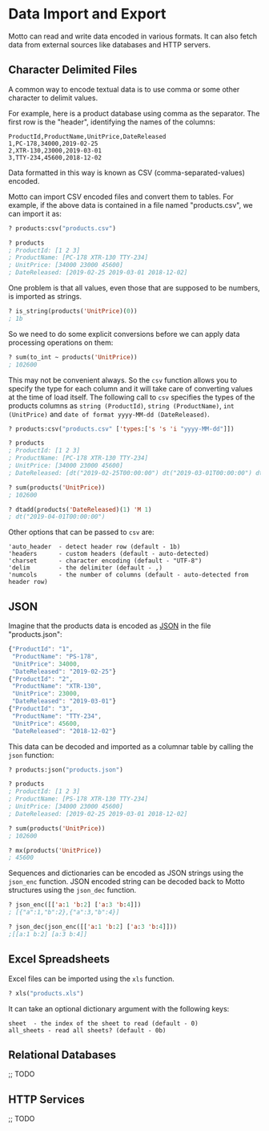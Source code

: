 # Data Import and Export

Motto can read and write data encoded in various formats.
It can also fetch data from external sources like databases and HTTP servers.

## Character Delimited Files

A common way to encode textual data is to use comma or some other character to delimit values.

For example, here is a product database using comma as the separator. The first row is the "header",
identifying the names of the columns:

```
ProductId,ProductName,UnitPrice,DateReleased
1,PC-178,34000,2019-02-25
2,XTR-130,23000,2019-03-01
3,TTY-234,45600,2018-12-02
```

Data formatted in this way is known as CSV (comma-separated-values) encoded.

Motto can import CSV encoded files and convert them to tables. For example, if the above data is contained in a file
named "products.csv", we can import it as:

```lisp
? products:csv("products.csv")

? products
; ProductId: [1 2 3]
; ProductName: [PC-178 XTR-130 TTY-234]
; UnitPrice: [34000 23000 45600]
; DateReleased: [2019-02-25 2019-03-01 2018-12-02]
```

One problem is that all values, even those that are supposed to be numbers, is imported as strings.

```lisp
? is_string(products('UnitPrice)(0))
; 1b
```

So we need to do some explicit conversions before we can apply data processing operations on them:

```lisp
? sum(to_int ~ products('UnitPrice))
; 102600
```

This may not be convenient always. So the `csv` function allows you to specify the type for each column and it will
take care of converting values at the time of load itself. The following call to `csv` specifies the types of
the products columns as `string (ProductId)`, `string (ProductName)`, `int (UnitPrice)` and `date of format yyyy-MM-dd (DateReleased)`.

```lisp
? products:csv("products.csv" ['types:['s 's 'i "yyyy-MM-dd"]])

? products
; ProductId: [1 2 3]
; ProductName: [PC-178 XTR-130 TTY-234]
; UnitPrice: [34000 23000 45600]
; DateReleased: [dt("2019-02-25T00:00:00") dt("2019-03-01T00:00:00") dt("2018-12-02T00:00:00")]

? sum(products('UnitPrice))
; 102600

? dtadd(products('DateReleased)(1) 'M 1)
; dt("2019-04-01T00:00:00")
```

Other options that can be passed to `csv` are:

```
'auto_header  - detect header row (default - 1b)
'headers      - custom headers (default - auto-detected)
'charset      - character encoding (default - "UTF-8")
'delim        - the delimiter (default - ,)
'numcols      - the number of columns (default - auto-detected from header row)
```

## JSON

Imagine that the products data is encoded as [JSON](https://json.org/) in the file "products.json":

```js
{"ProductId": "1",
 "ProductName": "PS-178",
 "UnitPrice": 34000,
 "DateReleased": "2019-02-25"}
{"ProductId": "2",
 "ProductName": "XTR-130",
 "UnitPrice": 23000,
 "DateReleased": "2019-03-01"}
{"ProductId": "3",
 "ProductName": "TTY-234",
 "UnitPrice": 45600,
 "DateReleased": "2018-12-02"}
```

This data can be decoded and imported as a columnar table by calling the `json` function:

```lisp
? products:json("products.json")

? products
; ProductId: [1 2 3]
; ProductName: [PS-178 XTR-130 TTY-234]
; UnitPrice: [34000 23000 45600]
; DateReleased: [2019-02-25 2019-03-01 2018-12-02]

? sum(products('UnitPrice))
; 102600

? mx(products('UnitPrice))
; 45600
```

Sequences and dictionaries can be encoded as JSON strings using the `json_enc` function.
JSON encoded string can be decoded back to Motto structures using the `json_dec` function.

```lisp
? json_enc([['a:1 'b:2] ['a:3 'b:4]])
; [{"a":1,"b":2},{"a":3,"b":4}]

? json_dec(json_enc([['a:1 'b:2] ['a:3 'b:4]]))
;[[a:1 b:2] [a:3 b:4]]
```

## Excel Spreadsheets

Excel files can be imported using the `xls` function.

```lisp
? xls("products.xls")
```

It can take an optional dictionary argument with the following keys:

```
sheet  - the index of the sheet to read (default - 0)
all_sheets - read all sheets? (default - 0b)
```

## Relational Databases

;; TODO

## HTTP Services

;; TODO
